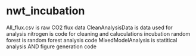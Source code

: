 # nwt_incubation
All_flux.csv is raw CO2 flux data
CleanAnalysisData is data used for analysis
nitrogen is code for cleaning and caluculations
incubation random forest is random forest analysis code
MixedModelAnalysis is statitical analysis AND figure generation code
